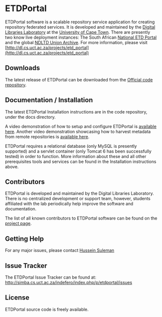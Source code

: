# ETDPortal

ETDPortal software is a scalable repository service application for creating repository federated services. It is developed and maintained by the [Digital Libraries Laboratory](http://dl.cs.uct.ac.za) at the [University of Cape Town](http://www.uct.ac.za).
There are presently two know live deployment instances: The South African [National ETD Portal](http://www.netd.ac.za) and the global [NDLTD Union Archive](http://union.ndltd.org).
For more information, please visit [http://dl.cs.uct.ac.za/projects/etd_portal](http://dl.cs.uct.ac.za/projects/etd_portal)

## Downloads

The latest release of ETDPortal can be downloaded from the [Official code repository](http://simba.cs.uct.ac.za/indefero/index.php/p/etdportal).

## Documentation / Installation

The latest ETDPortal Installation instructions are in the code repository, under the docs directory.

A video demonstration of how to setup and configure ETDPortal is [available here](https://www.youtube.com/watch?v=lBMeHGwZLak). Another video demonstration showcasing how to harvest metadata from remote repositories is [available here](https://www.youtube.com/watch?v=nx5LiQRDWF0).

ETDPortal requires a relational database (only MySQL is presently supported) and a servlet container (only Tomcat 6 has been successfully tested) in order to function.
More information about these and all other prerequisites tools and services can be found in the Installation instructions above.

## Contributors

ETDPortal is developed and maintained by the Digital Libraries Laboratory. There is no centralized development or support team, 
however, students affiliated with the lab periodically help improve the software and documentation.

The list of all known contributors to ETDPortal software can be found on the [project page](http://dl.cs.uct.ac.za/projects/etd_portal).

## Getting Help

For any major issues, please contact [Hussein Suleman](http://people.cs.uct.ac.za/~hussein)

## Issue Tracker

The ETDPortal Issue Tracker can be found at: http://simba.cs.uct.ac.za/indefero/index.php/p/etdportal/issues

## License

ETDPortal source code is freely available.
